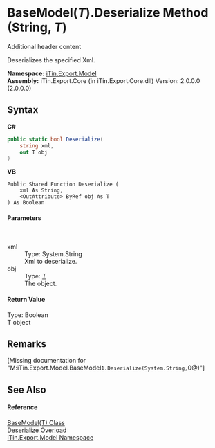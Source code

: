 # BaseModel(*T*).Deserialize Method (String, *T*)
Additional header content 

Deserializes the specified Xml.

**Namespace:**&nbsp;<a href="N_iTin_Export_Model">iTin.Export.Model</a><br />**Assembly:**&nbsp;iTin.Export.Core (in iTin.Export.Core.dll) Version: 2.0.0.0 (2.0.0.0)

## Syntax

**C#**<br />
``` C#
public static bool Deserialize(
	string xml,
	out T obj
)
```

**VB**<br />
``` VB
Public Shared Function Deserialize ( 
	xml As String,
	<OutAttribute> ByRef obj As T
) As Boolean
```


#### Parameters
&nbsp;<dl><dt>xml</dt><dd>Type: System.String<br />Xml to deserialize.</dd><dt>obj</dt><dd>Type: <a href="T_iTin_Export_Model_BaseModel_1">*T*</a><br />The object.</dd></dl>

#### Return Value
Type: Boolean<br />T object

## Remarks
\[Missing <remarks> documentation for "M:iTin.Export.Model.BaseModel`1.Deserialize(System.String,`0@)"\]

## See Also


#### Reference
<a href="T_iTin_Export_Model_BaseModel_1">BaseModel(T) Class</a><br /><a href="Overload_iTin_Export_Model_BaseModel_1_Deserialize">Deserialize Overload</a><br /><a href="N_iTin_Export_Model">iTin.Export.Model Namespace</a><br />